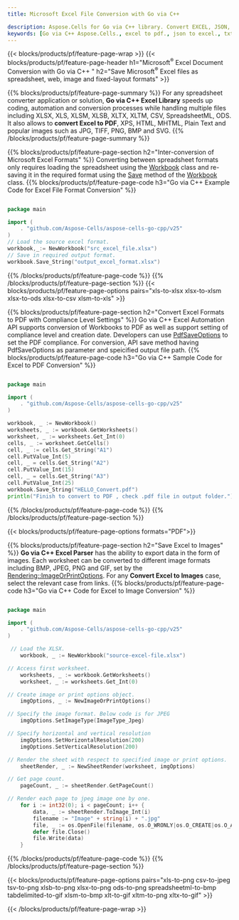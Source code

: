 ```yaml
---
title: Microsoft Excel File Conversion with Go via C++

description: Aspose.Cells for Go via C++ library. Convert EXCEL, JSON, PDF, XML, HTML, TXT, TSV, CSV, SQL, JPG, PNG and more formats with just few lines of Go via C++ code.
keywords: [Go via C++ Aspose.Cells., excel to pdf., json to excel., txt to sql., csv to json., json to pdf., xml to excel and Convert files between various formats in Go via C++]
---
```


{{< blocks/products/pf/feature-page-wrap >}}
{{< blocks/products/pf/feature-page-header h1="Microsoft<sup>&reg;</sup> Excel Document Conversion with Go via C++ " h2="Save Microsoft<sup>&reg;</sup> Excel files as spreadsheet, web, image and fixed-layout formats" >}}

{{% blocks/products/pf/feature-page-summary %}}
For any spreadsheet converter application or solution, **Go via C++ Excel Library** speeds up coding, automation and conversion processes while handling multiple files including XLSX, XLS, XLSM, XLSB, XLTX, XLTM, CSV, SpreadsheetML, ODS.  It also allows to **convert Excel to PDF**, XPS, HTML, MHTML, Plain Text and popular images such as JPG, TIFF, PNG, BMP and SVG.
{{% /blocks/products/pf/feature-page-summary  %}}

{{% blocks/products/pf/feature-page-section  h2="Inter-conversion of Microsoft Excel Formats" %}}
Converting between spreadsheet formats only requires loading the spreadsheet using the [Workbook](https://reference.aspose.com/cells/go-cpp/workbook/) class and re-saving it in the required format using the [Save](https://reference.aspose.com/cells/go-cpp/workbook/save_string/) method of the [Workbook](https://reference.aspose.com/cells/go-cpp//workbook/) class.
{{% blocks/products/pf/feature-page-code h3="Go via C++ Example Code for Excel File Format Conversion" %}}

```go

package main

import (
    . "github.com/Aspose-Cells/aspose-cells-go-cpp/v25"
)
// Load the source excel format.
workbook,_:= NewWorkbook("src_excel_file.xlsx")
// Save in required output format.
workbook.Save_String("output_excel_format.xlsx")

```
{{% /blocks/products/pf/feature-page-code  %}}
{{% /blocks/products/pf/feature-page-section %}}
{{< blocks/products/pf/feature-page-options pairs="xls-to-xlsx xlsx-to-xlsm xlsx-to-ods xlsx-to-csv xlsm-to-xls" >}}


{{% blocks/products/pf/feature-page-section  h2="Convert Excel Formats to PDF with Compliance Level Settings" %}}
Go via C++ Excel Automation API supports conversion of Workbooks to PDF as well as support setting of compliance level and creation date. Developers can use [PdfSaveOptions](https://reference.aspose.com/cells/go-cpp/pdfsaveoptions/) to set the PDF compliance.  For conversion, API save method having PdfSaveOptions as parameter and speicified output file path.
{{% blocks/products/pf/feature-page-code h3="Go via C++ Sample Code for Excel to PDF Conversion" %}}

```go

package main

import (
    . "github.com/Aspose-Cells/aspose-cells-go-cpp/v25"
)

workbook, _ := NewWorkbook()
worksheets, _ := workbook.GetWorksheets()
worksheet, _ := worksheets.Get_Int(0)
cells, _ := worksheet.GetCells()
cell, _ := cells.Get_String("A1")
cell.PutValue_Int(5)
cell, _ = cells.Get_String("A2")
cell.PutValue_Int(15)
cell, _ = cells.Get_String("A3")
cell.PutValue_Int(25)
workbook.Save_String("HELLO_Convert.pdf")
println("Finish to convert to PDF , check .pdf file in output folder.")


```
{{% /blocks/products/pf/feature-page-code  %}}
{{% /blocks/products/pf/feature-page-section %}}

{{< blocks/products/pf/feature-page-options formats="PDF">}}

{{% blocks/products/pf/feature-page-section  h2="Save Excel to Images" %}}
**Go via C++ Excel Parser** has the ability to export data in the form of images. Each worksheet can be converted to different image formats including BMP, JPEG, PNG and GIF, set by the [Rendering::ImageOrPrintOptions](https://reference.aspose.com/cells/go-cpp/sheetrender/toimage_int_string/). For any **Convert Excel to Images** case, select the relevant case from links.
{{% blocks/products/pf/feature-page-code h3="Go via C++ Code for Excel to Image Conversion" %}}

```go

package main

import (
    . "github.com/Aspose-Cells/aspose-cells-go-cpp/v25"
)

 // Load the XLSX.
    workbook, _ := NewWorkbook("source-excel-file.xlsx")

// Access first worksheet.
    worksheets, _ := workbook.GetWorksheets()
    worksheet, _ := worksheets.Get_Int(0)

// Create image or print options object.
    imgOptions, _ := NewImageOrPrintOptions()

// Specify the image format. Below code is for JPEG
    imgOptions.SetImageType(ImageType_Jpeg)

// Specify horizontal and vertical resolution
    imgOptions.SetHorizontalResolution(200)
    imgOptions.SetVerticalResolution(200)

// Render the sheet with respect to specified image or print options.
    sheetRender, _ := NewSheetRender(worksheet, imgOptions)

// Get page count.
    pageCount, _ := sheetRender.GetPageCount()

// Render each page to jpeg image one by one.
    for i := int32(0); i < pageCount; i++ {
        data, _ := sheetRender.ToImage_Int(i)
        filename := "Image" + string(i) + ".jpg"
        file, _ := os.OpenFile(filename, os.O_WRONLY|os.O_CREATE|os.O_APPEND, 0644)
        defer file.Close()
        file.Write(data)
    }

```
{{% /blocks/products/pf/feature-page-code %}}
{{% /blocks/products/pf/feature-page-section %}}

{{< blocks/products/pf/feature-page-options pairs="xls-to-png csv-to-jpeg tsv-to-png xlsb-to-png xlsx-to-png ods-to-png spreadsheetml-to-bmp tabdelimited-to-gif xlsm-to-bmp xlt-to-gif xltm-to-png xltx-to-gif" >}}

{{< /blocks/products/pf/feature-page-wrap >}}
